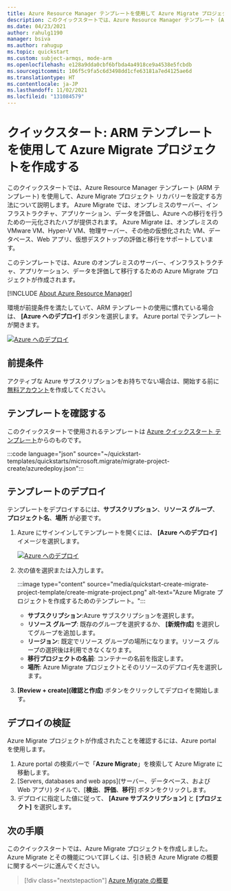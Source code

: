 ```yaml
---
title: Azure Resource Manager テンプレートを使用して Azure Migrate プロジェクトを作成するためのクイックスタート。
description: このクイックスタートでは、Azure Resource Manager テンプレート (ARM テンプレート) を使用して Azure Migrate プロジェクトを作成する方法について説明します。
ms.date: 04/23/2021
author: rahulg1190
manager: bsiva
ms.author: rahugup
ms.topic: quickstart
ms.custom: subject-armqs, mode-arm
ms.openlocfilehash: e128a9dda0cbf6bfbda4a4918ce9a4538e5fcbdb
ms.sourcegitcommit: 106f5c9fa5c6d3498dd1cfe63181a7ed4125ae6d
ms.translationtype: HT
ms.contentlocale: ja-JP
ms.lasthandoff: 11/02/2021
ms.locfileid: "131084579"
---
```

# <a name="quickstart-create-an-azure-migrate-project-using-an-arm-template"></a>クイックスタート: ARM テンプレートを使用して Azure Migrate プロジェクトを作成する

このクイックスタートでは、Azure Resource Manager テンプレート (ARM テンプレート) を使用して、Azure Migrate プロジェクト リカバリーを設定する方法について説明します。 Azure Migrate では、オンプレミスのサーバー、インフラストラクチャ、アプリケーション、データを評価し、Azure への移行を行うための一元化されたハブが提供されます。 Azure Migrate は、オンプレミスの VMware VM、Hyper-V VM、物理サーバー、その他の仮想化された VM、データベース、Web アプリ、仮想デスクトップの評価と移行をサポートしています。

このテンプレートでは、Azure のオンプレミスのサーバー、インフラストラクチャ、アプリケーション、データを評価して移行するための Azure Migrate プロジェクトが作成されます。

[!INCLUDE [About Azure Resource Manager](../../includes/resource-manager-quickstart-introduction.md)]

環境が前提条件を満たしていて、ARM テンプレートの使用に慣れている場合は、 **[Azure へのデプロイ]** ボタンを選択します。 Azure portal でテンプレートが開きます。

[![Azure へのデプロイ](../media/template-deployments/deploy-to-azure.svg)](https://portal.azure.com/#create/Microsoft.Template/uri/https%3A%2F%2Fraw.githubusercontent.com%2FAzure%2Fazure-quickstart-templates%2Fmaster%2Fquickstarts%2Fmicrosoft.migrate%2Fmigrate-project-create%2Fazuredeploy.json)

## <a name="prerequisites"></a>前提条件

アクティブな Azure サブスクリプションをお持ちでない場合は、開始する前に[無料アカウント](https://azure.microsoft.com/free/?WT.mc_id=A261C142F)を作成してください。

## <a name="review-the-template"></a>テンプレートを確認する

このクイックスタートで使用されるテンプレートは [Azure クイックスタート テンプレート](https://azure.microsoft.com/resources/templates/migrate-project-create/)からのものです。

:::code language="json" source="~/quickstart-templates/quickstarts/microsoft.migrate/migrate-project-create/azuredeploy.json":::

## <a name="deploy-the-template"></a>テンプレートのデプロイ

テンプレートをデプロイするには、**サブスクリプション**、**リソース グループ**、**プロジェクト名**、**場所** が必要です。

1. Azure にサインインしてテンプレートを開くには、 **[Azure へのデプロイ]** イメージを選択します。

   [![Azure へのデプロイ](../media/template-deployments/deploy-to-azure.svg)](https://portal.azure.com/#create/Microsoft.Template/uri/https%3A%2F%2Fraw.githubusercontent.com%2FAzure%2Fazure-quickstart-templates%2Fmaster%2Fquickstarts%2Fmicrosoft.migrate%2Fmigrate-project-create%2Fazuredeploy.json)

2. 次の値を選択または入力します。

   :::image type="content" source="media/quickstart-create-migrate-project-template/create-migrate-project.png" alt-text="Azure Migrate プロジェクトを作成するためのテンプレート。":::

   - **サブスクリプション**:Azure サブスクリプションを選択します。
   - **リソース グループ**: 既存のグループを選択するか、 **[新規作成]** を選択してグループを追加します。
   - **リージョン**: 既定でリソース グループの場所になります。リソース グループの選択後は利用できなくなります。
   - **移行プロジェクトの名前**: コンテナーの名前を指定します。
   - **場所**: Azure Migrate プロジェクトとそのリソースのデプロイ先を選択します。

3. **[Review + create]\(確認と作成\)** ボタンをクリックしてデプロイを開始します。

## <a name="validate-the-deployment"></a>デプロイの検証

Azure Migrate プロジェクトが作成されたことを確認するには、Azure portal を使用します。


1. Azure portal の検索バーで「**Azure Migrate**」を検索して Azure Migrate に移動します。
2. [Servers, databases and web apps]\(サーバー、データベース、および Web アプリ\) タイルで、[**検出**、**評価**、**移行**] ボタンをクリックします。
3. デプロイに指定した値に従って、 **[Azure サブスクリプション]** と **[プロジェクト]** を選択します。


## <a name="next-steps"></a>次の手順

このクイックスタートでは、Azure Migrate プロジェクトを作成しました。 Azure Migrate とその機能について詳しくは、引き続き Azure Migrate の概要に関するページに進んでください。

> [!div class="nextstepaction"]
> [Azure Migrate の概要](migrate-services-overview.md)
>
